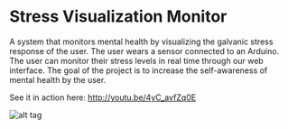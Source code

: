 Stress Visualization Monitor
=================
A system that monitors mental health by visualizing the galvanic stress response of the user. The user wears a sensor connected to an Arduino. The user can monitor their stress levels in real time through our web interface. The goal of the project is to increase the self-awareness of mental health by the user.

See it in action here: http://youtu.be/4yC_avfZq0E

![alt tag](https://raw.githubusercontent.com/adamgillfillan/mental_health_app/master/logo-mhv.png)
